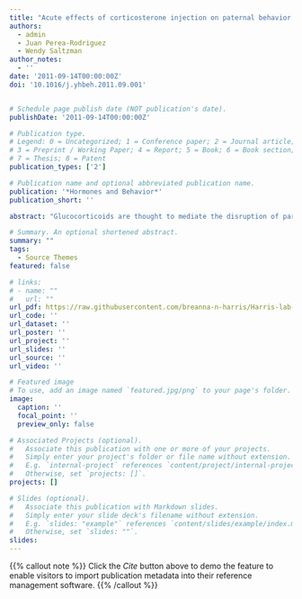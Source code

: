 ```yaml
---
title: "Acute effects of corticosterone injection on paternal behavior in California mouse (Peromyscus californicus) fathers"
authors:
  - admin
  - Juan Perea-Rodriguez
  - Wendy Saltzman
author_notes:
  - ''
date: '2011-09-14T00:00:00Z'
doi: '10.1016/j.yhbeh.2011.09.001'


# Schedule page publish date (NOT publication's date).
publishDate: '2011-09-14T00:00:00Z'

# Publication type.
# Legend: 0 = Uncategorized; 1 = Conference paper; 2 = Journal article;
# 3 = Preprint / Working Paper; 4 = Report; 5 = Book; 6 = Book section;
# 7 = Thesis; 8 = Patent
publication_types: ['2']

# Publication name and optional abbreviated publication name.
publication: '*Hormones and Behavior*'
publication_short: ''

abstract: "Glucocorticoids are thought to mediate the disruption of parental behavior in response to acute and chronic stress. Previous research supports their role in chronic stress; however, no study has experimentally tested the effects of acute glucocorticoid elevation on paternal behavior. We tested the prediction that acute corticosterone (CORT) increases would decrease paternal behavior in California mouse fathers and would lead to longer-term effects on reproductive success, as even short-term increases in CORT have been shown to produce lasting effects on the hypothalamic-pituitary-adrenal axis. First-time fathers were injected with 30 mg/kg CORT, 60 mg/kg CORT or vehicle, or left unmanipulated. Interactions between the male and its pup(s) were recorded 1.5-2h after injection and scored for paternal and non-paternal behavior. Treatment groups were combined into control (unmanipulated + vehicle, n = 15) and CORT (30 mg/kg + 60 mg/kg, n = 16) for analysis based on resulting plasma CORT concentrations. CORT treatment did not alter paternal or non-paternal behaviors or any long-term measures (male body mass or temperature, pup growth rate, pup survival, interbirth interval, number or mass of pups born in the second litter). Fathers showed a significant rise in body mass at day 30 postpartum, followed by a decrease in body mass after the birth of the second litter; however, this pattern did not differ between the CORT and control groups. In summary, acute elevation of plasma CORT did not alter direct paternal behavior, body mass, or reproductive outcomes, suggesting that acute CORT elevation alone does not overtly disrupt paternal care in this biparental mammal."

# Summary. An optional shortened abstract.
summary: ""
tags:
  - Source Themes
featured: false

# links:
# - name: ""
#   url: ""
url_pdf: https://raw.githubusercontent.com/breanna-n-harris/Harris-lab-website/c7c6fc660a44735717a801571771932bc8633984/content/publication/Harris_etal_2011_HormBehav_effects_of_acute_cort_paternal_behavior/Harris_etal_2011_HormBehav_effects_of_acute_cort_paternal_behavior.pdf
url_code: ''
url_dataset: ''
url_poster: ''
url_project: ''
url_slides: ''
url_source: ''
url_video: ''

# Featured image
# To use, add an image named `featured.jpg/png` to your page's folder.
image:
  caption: ''
  focal_point: ''
  preview_only: false

# Associated Projects (optional).
#   Associate this publication with one or more of your projects.
#   Simply enter your project's folder or file name without extension.
#   E.g. `internal-project` references `content/project/internal-project/index.md`.
#   Otherwise, set `projects: []`.
projects: []

# Slides (optional).
#   Associate this publication with Markdown slides.
#   Simply enter your slide deck's filename without extension.
#   E.g. `slides: "example"` references `content/slides/example/index.md`.
#   Otherwise, set `slides: ""`.
slides:
---
```


{{% callout note %}}
Click the _Cite_ button above to demo the feature to enable visitors to import publication metadata into their reference management software.
{{% /callout %}}
